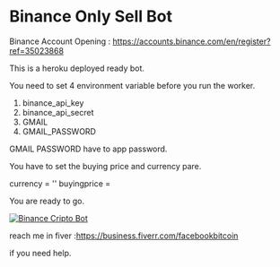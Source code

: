 # Binance Only Sell Bot

Binance Account Opening :
https://accounts.binance.com/en/register?ref=35023868


This is a heroku deployed ready bot.

You need to set 4 environment variable before you run the worker.
1. binance_api_key
2. binance_api_secret
3. GMAIL
4. GMAIL_PASSWORD

GMAIL PASSWORD have to app password.

You have to set the buying price and currency pare.

currency = ''
buyingprice = 

You are ready to go.

[![Binance Cripto Bot](https://user-images.githubusercontent.com/4492335/160128119-364736e7-53f5-4f93-ac6a-1c556bdb8da3.png)](https://youtu.be/7XQhYYIiXvA)

reach me in fiver :https://business.fiverr.com/facebookbitcoin

if you need help.